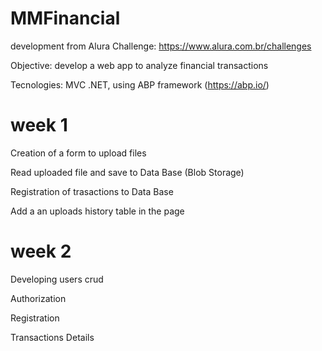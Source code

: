 # MMFinancial

development from Alura Challenge:
https://www.alura.com.br/challenges

Objective:
develop a web app to analyze financial transactions

Tecnologies:
MVC .NET, using ABP framework (https://abp.io/)

# week 1

Creation of a form to upload files

Read uploaded file and save to Data Base (Blob Storage)

Registration of trasactions to Data Base

Add a an uploads history table in the page

# week 2

Developing users crud

Authorization

Registration

Transactions Details


